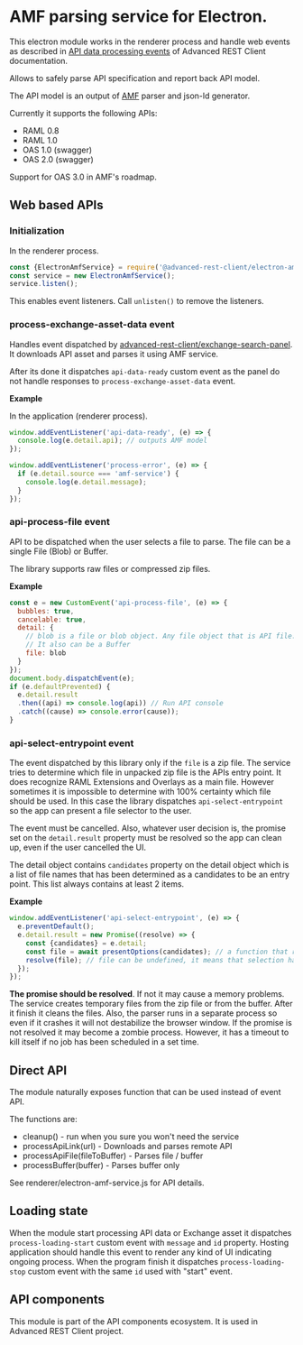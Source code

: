 # AMF parsing service for Electron.

This electron module works in the renderer process and handle web events
as described in [API data processing events](https://github.com/advanced-rest-client/api-components-api/blob/master/docs/api-processing-events.md)
of Advanced REST Client documentation.

Allows to safely parse API specification and report back API model.

The API model is an output of [AMF](https://a.ml) parser and json-ld generator.

Currently it supports the following APIs:
-   RAML 0.8
-   RAML 1.0
-   OAS 1.0 (swagger)
-   OAS 2.0 (swagger)

Support for OAS 3.0 in AMF's roadmap.

## Web based APIs

### Initialization

In the renderer process.

```javascript
const {ElectronAmfService} = require('@advanced-rest-client/electron-amf-service');
const service = new ElectronAmfService();
service.listen();
```

This enables event listeners. Call `unlisten()` to remove the listeners.

### process-exchange-asset-data event

Handles event dispatched by [advanced-rest-client/exchange-search-panel](https://github.com/advanced-rest-client/exchange-search-panel).
It downloads API asset and parses it using AMF service.

After its done it dispatches `api-data-ready` custom event as the panel do not
handle responses to `process-exchange-asset-data` event.

**Example**

In the application (renderer process).

```javascript
window.addEventListener('api-data-ready', (e) => {
  console.log(e.detail.api); // outputs AMF model
});

window.addEventListener('process-error', (e) => {
  if (e.detail.source === 'amf-service') {
    console.log(e.detail.message);
  }
});
```

### api-process-file event

API to be dispatched when the user selects a file to parse.
The file can be a single File (Blob) or Buffer.

The library supports raw files or compressed zip files.


**Example**

```javascript
const e = new CustomEvent('api-process-file', (e) => {
  bubbles: true,
  cancelable: true,
  detail: {
    // blob is a file or blob object. Any file object that is API file.
    // It also can be a Buffer
    file: blob
  }
});
document.body.dispatchEvent(e);
if (e.defaultPrevented) {
  e.detail.result
  .then((api) => console.log(api)) // Run API console
  .catch((cause) => console.error(cause));
}
```

### api-select-entrypoint event

The event dispatched by this library only if the `file` is a zip file.
The service tries to determine which file in unpacked zip file is the APIs entry
point. It does recognize RAML Extensions and Overlays as a main file.
However sometimes it is impossible to determine with 100% certainty which file
should be used. In this case the library dispatches `api-select-entrypoint`
so the app can present a file selector to the user.

The event must be cancelled. Also, whatever user decision is, the promise set on
the `detail.result` property must be resolved so the app can clean up, even if
the user cancelled the UI.

The detail object contains `candidates` property on the detail object which is
a list of file names that has been determined as a candidates to be an entry point.
This list always contains at least 2 items.

**Example**

```javascript
window.addEventListener('api-select-entrypoint', (e) => {
  e.preventDefault();
  e.detail.result = new Promise((resolve) => {
    const {candidates} = e.detail;
    const file = await presentOptions(candidates); // a function that renders UI
    resolve(file); // file can be undefined, it means that selection has been cancelled.
  });
});
```

**The promise should be resolved**. If not it may cause a memory problems.
The service creates temporary files from the zip file or from the buffer. After
it finish it cleans the files. Also, the parser runs in a separate process
so even if it crashes it will not destabilize the browser window. If the
promise is not resolved it may become a zombie process. However, it has a timeout
to kill itself if no job has been scheduled in a set time.

## Direct API

The module naturally exposes function that can be used instead of event API.

The functions are:

-   cleanup() - run when you sure you won't need the service
-   processApiLink(url) - Downloads and parses remote API
-   processApiFile(fileToBuffer) - Parses file / buffer
-   processBuffer(buffer) - Parses buffer only

See renderer/electron-amf-service.js for API details.

## Loading state

When the module start processing API data or Exchange asset it dispatches
`process-loading-start` custom event with `message` and `id` property.
Hosting application should handle this event to render any kind of UI indicating
ongoing process. When the program finish it dispatches `process-loading-stop`
custom event with the same `id` used with "start" event.

## API components

This module is part of the API components ecosystem. It is used in Advanced REST
Client project.
